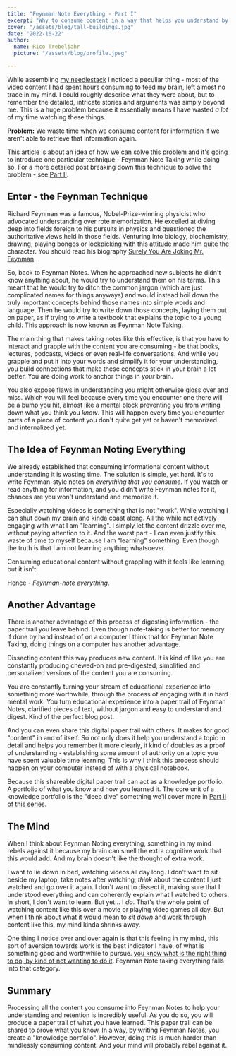 ```yaml
---
title: "Feynman Note Everything - Part I"
excerpt: "Why to consume content in a way that helps you understand by leaving a paper trail"
cover: "/assets/blog/tall-buildings.jpg"
date: "2022-16-22"
author:
  name: Rico Trebeljahr
  picture: "/assets/blog/profile.jpeg"

---
```


While assembling [my needlestack](/needlestack) I noticed a peculiar thing - most of the video content I had spent hours consuming to feed my brain, left almost no trace in my mind. I could roughly describe what they were about, but to remember the detailed, intricate stories and arguments was simply beyond me. This is a huge problem because it essentially means I have wasted *a lot* of my time watching these things. 

**Problem:** 
We waste time when we consume content for information if we aren't able to retrieve that information again. 

This article is about an idea of how we can solve this problem and it's going to introduce one particular technique - Feynman Note Taking while doing so. For a more detailed post breaking down this technique to solve the problem - see [Part II](/posts/feynman-note-everything-2). 

## Enter - the Feynman Technique 

Richard Feynman was a famous, Nobel-Prize-winning physicist who advocated understanding over rote memorization. He excelled at diving deep into fields foreign to his pursuits in physics and questioned the authoritative views held in those fields. Venturing into biology, biochemistry, drawing, playing bongos or lockpicking with this attitude made him quite the character. You should read his biography [Surely You Are Joking Mr. Feynman](/booknotes/surely-you-are-joking-mr-feynman).

So, back to Feynman Notes. When he approached new subjects he didn't know anything about, he would try to understand them on his terms. This meant that he would try to ditch the common jargon (which are just complicated names for things anyways) and would instead boil down the truly important concepts behind those names into simple words and language. Then he would try to write down those concepts, laying them out on paper, as if trying to write a textbook that explains the topic to a young child. This approach is now known as Feynman Note Taking. 

The main thing that makes taking notes like this effective, is that you have to interact and grapple with the content you are consuming - be that books, lectures, podcasts, videos or even real-life conversations. And while you grapple and put it into your words and simplify it for your understanding, you build connections that make these concepts stick in your brain a lot better. You are doing work to anchor things in *your* brain. 

You also expose flaws in understanding you might otherwise gloss over and miss. Which you will feel because every time you encounter one there will be a bump you hit, almost like a mental block preventing you from writing down what you think you *know*. This will happen every time you encounter parts of a piece of content you don't quite get yet or haven't memorized and internalized yet. 

## The Idea of Feynman Noting Everything

We already established that consuming informational content without understanding it is wasting time. The solution is simple, yet hard. It's to write Feynman-style notes on *everything that you consume*. If you watch or read anything for information, and you didn't write Feynman notes for it, chances are you won't understand and memorize it.

Especially watching videos is something that is not "work". While watching I can shut down my brain and kinda coast along. All the while not actively engaging with what I am "learning". I simply let the content drizzle over me, without paying attention to it. And the worst part - I can even justify this waste of time to myself because I am "learning" something. Even though the truth is that I am not learning anything whatsoever. 

Consuming educational content without grappling with it feels like learning, but it isn't.

Hence - *Feynman-note everything*. 

## Another Advantage

There is another advantage of this process of digesting information - the paper trail you leave behind. Even though note-taking is better for memory if done by hand instead of on a computer I think that for Feynman Note Taking, doing things on a computer has another advantage. 

Dissecting content this way produces new content. It is kind of like you are constantly producing chewed-on and pre-digested, simplified and personalized versions of the content you are consuming. 

You are constantly turning your stream of educational experience into something more worthwhile, through the process of engaging with it in hard mental work. You turn educational experience into a paper trail of Feynman Notes, clarified pieces of text, without jargon and easy to understand and digest. Kind of the perfect blog post.

And you can even share this digital paper trail with others. It makes for good "content" in and of itself. So not only does it help you understand a topic in detail and helps you remember it more clearly, it kind of doubles as a proof of understanding - establishing some amount of authority on a topic you have spent valuable time learning. This is why I think this process should happen on your computer instead of with a physical notebook. 

Because this shareable digital paper trail can act as a knowledge portfolio. A portfolio of what you know and how you learned it. The core unit of a knowledge portfolio is the "deep dive" something we'll cover more in [Part II of this series](/posts/feynman-note-everything-2). 

## The Mind

When I think about Feynman Noting everything, something in my mind rebels against it because my brain can smell the extra cognitive work that this would add. And my brain doesn't like the thought of extra work. 

I want to lie down in bed, watching videos all day long. I don't want to sit beside my laptop, take notes after watching, *think* about the content I just watched and go over it again. I don't want to dissect it, making sure that I understood everything and can coherently explain what I watched to others. In short, I don't want to learn. But yet... I *do*. That's the whole point of watching content like this over a movie or playing video games all day. But when I think about what it would mean to *sit down* and work through content like this, my mind kinda shrinks away. 

One thing I notice over and over again is that this feeling in my mind, this sort of aversion towards work is the best indicator I have, of what is something good and worthwhile to pursue. [ you know what is the right thing to do, by kind of not wanting to do it](/posts/principles#:~:text=Always%20fight%20the,So%20go.%20Fight.). Feynman Note taking everything falls into that category.

## Summary

Processing all the content you consume into Feynman Notes to help your understanding and retention is incredibly useful. As you do so, you will produce a paper trail of what you have learned. This paper trail can be shared to prove what you know. In a way, by writing Feynman Notes, you create a "knowledge portfolio". However, doing this is much harder than mindlessly consuming content. And your mind will probably rebel against it.

